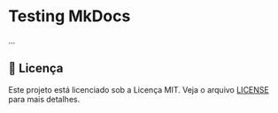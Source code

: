 # Testing MkDocs

...

## 🥇 Licença

Este projeto está licenciado sob a Licença MIT. Veja o arquivo [LICENSE](./LICENSE) para mais detalhes.
